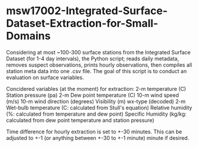 # msw17002-Integrated-Surface-Dataset-Extraction-for-Small-Domains
Considering at most ~100-300 surface stations from the Integrated Surface Dataset (for 1-4 day intervals), the Python script; reads daily metadata, removes suspect observations, prints hourly observations, then compiles all station meta data into one .csv file. The goal of this script is to conduct an evaluation on surface variables.

Concidered variables (at the moment) for extraction:
2-m temperature (C)
Station pressure (pa)
2-m Dew point temperature (C)
10-m wind speed (m/s)
10-m wind direction (degrees)
Visibility (m)
wx-type (decoded)
2-m Wet-bulb temperature (C: calculated from Stull's equation)
Relative humidity (%: calculated from temperature and dew point)
Specific Humidity (kg/kg: calculated from dew point temperature and station pressure)

Time difference for hourly extraction is set to +-30 minutes. This can be adjusted to +-1 (or anything between +-30 to +-1 minute) minute if desired.
